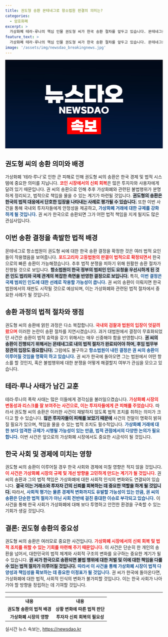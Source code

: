 ```yaml
---
title: 권도형 송환 몬테네그로 항소법원 판결의 의미는?
categories:
  - 암호화폐
excerpt: >
  가상화폐 테라·루나의 핵심 인물 권도형 씨가 한국 송환 절차를 앞두고 있습니다. 몬테네그로 법원이 한국의 인도 요청을 승인하면서 그의 송환이 확정될 것으로 보입니다.
feature_text: >
  가상화폐 테라·루나의 핵심 인물 권도형 씨가 한국 송환 절차를 앞두고 있습니다. 몬테네그로 법원이 한국의 인도 요청을 승인하면서 그의 송환이 확정될 것으로 보입니다.
image: '/assets/img/newsdao_breakingnews.jpg'
---
```


<p><img src="/assets/img/newsdao_breakingnews.jpg" alt="bookingtag 속보" /></p>

<h2 data-ke-size="size26">권도형 씨의 송환 의미와 배경</h2>

<p data-ke-size="size16">가상화폐 '테라·루나'로 인한 큰 피해로 인해 권도형 씨의 송환은 한국 경제 및 법적 시스템에 중요한 의미를 지닙니다. <b><span style="color: #ee2323;">코인 시장에서의 신뢰 회복</span></b>은 많은 투자자와 사용자에게 달려 있기 때문입니다. 권 씨의 송환으로 인해 추후 가상화폐와 관련된 불법행위가 분명하게 정리되고, 법적으로 책임을 물을 수 있는 계기가 마련될 것입니다. <b><span style="background-color: #21538527;">권도형의 송환은 한국의 법적 대응에서 단호한 입장을 나타내는 사례로 평가될 수 있습니다.</span></b> 또한 이번 사건을 통해 국내외 투자자들에게 안정성을 제공하고, <b><span style="color: #1a5490;">가상화폐 거래에 대한 규제를 강화하게 될 것입니다.</span></b> 권 씨가 한국으로 송환되면 그가 어떤 법적 책임을 지게 될지도 많은 관심사입니다.</p>

<p data-ke-size="size16"></p>

<h2 data-ke-size="size26">이번 송환 결정을 촉발한 법적 배경</h2>

<p data-ke-size="size16">몬테네그로 항소법원이 권도형 씨에 대한 한국 송환 결정을 확정한 것은 여러 법적 요인들이 작용했음을 보여줍니다. <b><span style="color: #ee2323;">포드고리차 고등법원의 판결이 법적으로 확정되면서</span></b> 한국으로의 빠른 송환이 가능해졌습니다. 추후 법적 분쟁을 피하기 위해 원활한 송환 절차가 진행될 것으로 보입니다. <b><span style="background-color: #21538527;">항소법원이 한국 정부의 범죄인 인도 요청을 우선시하게 된 것은 인도 법리와 국제 관계의 복잡한 측면을 반영한 결정으로 보입니다.</span></b> 특히, <b><span style="color: #1a5490;">이번 결정은 국제 범죄인 인도에 대한 선례로 작용할 가능성이 큽니다.</span></b> 권 씨의 송환이 이뤄지면 한국 법원에서의 재판도 시작될 것으로 예상되며, 이는 가상화폐와 관련된 법적 절차에서 중요한 사례가 될 것입니다.</p>

<p data-ke-size="size16"></p>

<h2 data-ke-size="size26">송환 과정의 법적 절차와 쟁점</h2>

<p data-ke-size="size16">권도형 씨의 송환에 얽힌 과정은 다소 복잡합니다. <b><span style="color: #ee2323;">국내외 검찰과 법원의 입장이 엇갈려 왔으며</span></b> 이러한 논란이 송환 절차를 지연시켰습니다. 과거 대법원에서 결정이 무효화되었던 사건은 송환이 법적 효력을 갖기 위해서는 매우 신중해야 함을 반영합니다. <b><span style="background-color: #21538527;">권 씨의 송환이 진행되기 위해서는 몬테네그로 내의 법적 절차가 완료되어야 하며, 후임 법무부 장관의 입장도 중요합니다.</span></b> 그럼에도 불구하고 <b><span style="color: #1a5490;">항소법원이 내린 결정은 권 씨의 송환이 이루어질 것임을 명확히 하고 있습니다.</span></b> 권 씨가 한국에 돌아오면 그는 법원에서 어떤 항소를 할 것인지, 혹은 불법행위에 대한 분쟁을 어떻게 해결할지 여부가 관심을 모으고 있습니다.</p>

<p data-ke-size="size16"></p>

<h2 data-ke-size="size26">테라·루나 사태가 남긴 교훈</h2>

<p data-ke-size="size16">테라·루나의 폭락 사태는 많은 이들에게 경각심을 불러일으켰습니다. <b><span style="color: #ee2323;">가상화폐 시장의 변동성과 리스크를 잘 보여주는 사건으로, 이는 투자자들에게 큰 피해를 주었습니다.</span></b> 따라서 권도형 씨의 송환은 이러한 사건이 재발하지 않도록 법적 조치를 취하는 의미가 크다고 할 수 있습니다. <b><span style="background-color: #21538527;">많은 투자자들이 피해를 보았기 때문에</span></b> 사건의 전말이 명확히 밝혀질 필요가 있으며, 책임을 물을 수 있는 법적 조치도 필수적입니다. <b><span style="color: #1a5490;">가상화폐 거래에 대한 보다 엄격한 규제가 시행될 가능성이 있는 만큼, 법적 관점에서의 다양한 논의가 필요합니다.</span></b> 이번 사건은 앞으로의 가상화폐 시장에서도 중요한 시금석이 될 것입니다.</p>

<p data-ke-size="size16"></p>

<h2 data-ke-size="size26">한국 사회 및 경제에 미치는 영향</h2>

<p data-ke-size="size16">권도형 씨의 송환이 이루어질 경우 한국 사회와 경제에 미칠 영향은 적지 않을 것입니다. <b><span style="color: #ee2323;">이 사건은 가상화폐 시장의 규제 및 개선 방향을 고민하게 만드는 계기가 될 것입니다.</span></b> 권 씨의 송환과 그의 법적 책임은 가상화폐에 대한 사회적 인식의 변화와도 연결되어 있습니다. <b><span style="background-color: #21538527;">결국 이는 거래소와 투자자 간의 신뢰를 회복하는 데 중요한 역할을 하게 될 것입니다.</span></b> 따라서, <b><span style="color: #1a5490;">사회적 평가는 물론 경제적 변화까지도 유발할 가능성이 있는 만큼, 권 씨의 송환은 단순한 법적 절차가 아닌 사회 전반에 걸친 중대한 이슈로 부각되고 있습니다.</span></b> 이 사건을 통해 한국 사회가 가상화폐에 대해 보다 투명하고 안전한 환경을 구축할 수 있는 기회가 생길 것입니다.</p>

<p data-ke-size="size16"></p>

<h2 data-ke-size="size26">결론: 권도형 송환의 중요성</h2>

<p data-ke-size="size16">권도형 씨의 송환은 여러모로 중요한 사건입니다. <b><span style="color: #ee2323;">가상화폐 시장에서의 신뢰 회복 및 법적 조치를 취할 수 있는 기회를 마련해 주기 때문입니다.</span></b> 이 사건은 단순히 한 개인의 송환을 넘어서, 대한민국의 법적 체계와 사회적 구조의 변화를 요구하는 중요한 계기가 될 수 있습니다. <b><span style="background-color: #21538527;">권 씨가 한국으로 송환되면 불법 행위에 대한 처벌 및 이에 대한 책임을 다룰 수 있는 법적 절차가 이루어질 것입니다.</span></b> <b><span style="color: #1a5490;">따라서 이 사건을 통해 가상화폐 시장이 법적 다양성과 책임성을 확보하는 데 중요한 이정표가 될 것입니다.</span></b> 권 씨가 한국에 돌아온다면, 가상화폐에 대한 법적, 사회적 인식의 변화가 불가피할 것입니다. 이는 한국 사회가 나아가야 할 방향을 정립하는 데 기여할 것입니다.</p>

<p data-ke-size="size16"></p>

<hr />

<table style="width: 100%; border-collapse: collapse;">
<tr>
<td style="text-align: center; height: 17px;"><b>내용</b></td>
<td style="text-align: center; height: 17px;"><b>내용</b></td>
</tr>
<tr>
<td style="text-align: center; height: 17px;"><b>권도형 송환의 법적 배경</b></td>
<td style="text-align: center; height: 17px;"><b>상황 변화에 따른 법적 판단</b></td>
</tr>
<tr>
<td style="text-align: center; height: 17px;"><b>가상화폐 시장의 영향</b></td>
<td style="text-align: center; height: 17px;"><b>투자자 신뢰 회복의 필요성</b></td>
</tr>
</table>
실시간 뉴스 속보는, <a href="https://newsdao.kr" rel="dofollow">https://newsdao.kr</a>


